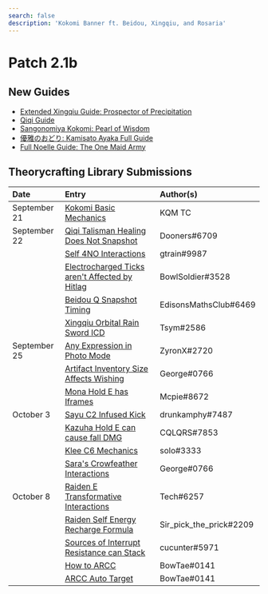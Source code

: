 ```yaml
---
search: false
description: 'Kokomi Banner ft. Beidou, Xingqiu, and Rosaria'
---
```


# Patch 2.1b

## New Guides

* [Extended Xingqiu Guide: Prospector of Precipitation](https://keqingmains.com/xingqiu-extended/)
* [Qiqi Guide](https://keqingmains.com/qiqi/)
* [Sangonomiya Kokomi: Pearl of Wisdom](https://keqingmains.com/kokomi/)
* [優雅のおどり: Kamisato Ayaka Full Guide](https://keqingmains.com/ayaka/)
* [Full Noelle Guide: The One Maid Army](https://keqingmains.com/noelle/)

## Theorycrafting Library Submissions

| Date | Entry | Author\(s\) |
| :--- | :--- | :--- |
| September 21 | [Kokomi Basic Mechanics](/evidence/characters/hydro/kokomi) | KQM TC |
| September 22 | [Qiqi Talisman Healing Does Not Snapshot](/evidence/characters/cryo/qiqi#talisman-does-not-snapshot) | Dooners#6709 |
|  | [Self 4NO Interactions](/evidence/equipment/artifacts#self-4no-interactions) | gtrain#9987 |
|  | [Electrocharged Ticks aren't Affected by Hitlag](/evidence/combat-mechanics/elemental-effects/transformative-reactions#electro-charged-ticks-are-not-affected-by-hitlag) | BowlSoldier#3528 |
|  | [Beidou Q Snapshot Timing](/evidence/characters/electro/beidou#beidous-q-snapshot-timing) | EdisonsMathsClub#6469 |
|  | [Xingqiu Orbital Rain Sword ICD](/evidence/characters/hydro/xingqiu#xingqiu-actual-rain-sword-icd) | Tsym#2586 |
| September 25 | [Any Expression in Photo Mode](/evidence/general-mechanics/miscellaneous-entries#use-any-expressions-you-want-in-photo-mode) | ZyronX#2720 |
|  | [Artifact Inventory Size Affects Wishing](/evidence/general-mechanics/bugs#artifact-inventory-size-affects-wishing) | George#0766 |
|  | [Mona Hold E has Iframes](/evidence/characters/hydro/mona#mona-hold-e-has-iframes) | Mcpie#8672 |
| October 3 | [Sayu C2 Infused Kick](/evidence/characters/anemo/sayu#sayu-c2-infused-kick) | drunkamphy#7487 |
|  | [Kazuha Hold E can cause fall DMG](/evidence/characters/anemo/kazuha#kazuha-hold-e-can-cause-fall-dmg) | CQLQRS#7853 |
|  | [Klee C6 Mechanics](/evidence/characters/pyro/klee#klee-c6-mechanics) | solo#3333 |
|  | [Sara's Crowfeather Interactions](/evidence/characters/electro/sara#crow-feather-interactions) | George#0766 |
| October 8 | [Raiden E Transformative Interactions](/evidence/characters/electro/raiden#raiden-e-transformative-interactions) | Tech#6257 |
|  | [Raiden Self Energy Recharge Formula](/evidence/characters/electro/raiden#raiden-self-energy-recharge-formula) | Sir_pick_the_prick#2209 |
|  | [Sources of Interrupt Resistance can Stack](/evidence/combat-mechanics/poise#poise-stack) | cucunter#5971 |
|  | [How to ARCC](/evidence/combat-mechanics/tech/aim-cancel#how-to-arcc) | BowTae#0141 |
|  | [ARCC Auto Target](/evidence/combat-mechanics/tech/aim-cancel#arcc-auto-target) | BowTae#0141 |
